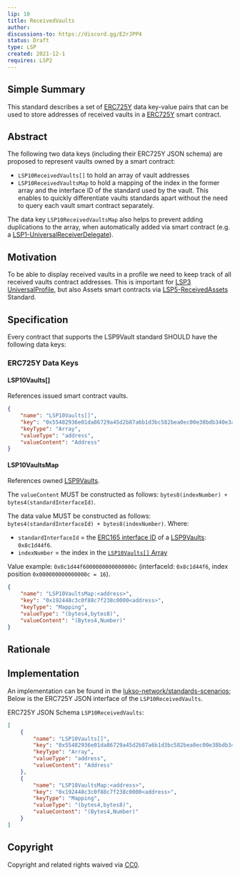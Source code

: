 ```yaml
---
lip: 10
title: ReceivedVaults
author: 
discussions-to: https://discord.gg/E2rJPP4
status: Draft
type: LSP
created: 2021-12-1
requires: LSP2
---
```


## Simple Summary
This standard describes a set of [ERC725Y](https://github.com/ethereum/EIPs/blob/master/EIPS/eip-725.md) data key-value pairs that can be used to store addresses of received vaults in a [ERC725Y](https://github.com/ethereum/EIPs/blob/master/EIPS/eip-725.md) smart contract.

## Abstract
The following two data keys (including their ERC725Y JSON schema) are proposed to represent vaults owned by a smart contract:
- `LSP10ReceivedVaults[]` to hold an array of vault addresses
- `LSP10ReceivedVaultsMap` to hold a mapping of the index in the former array and the interface ID of the standard used by the vault. This enables to quickly differentiate vaults standards apart without the need to query each vault smart contract separately. 

The data key `LSP10ReceivedVaultsMap` also helps to prevent adding duplications to the array, when automatically added via smart contract (e.g. a [LSP1-UniversalReceiverDelegate](./LSP-1-UniversalReceiver.md)).

## Motivation
To be able to display received vaults in a profile we need to keep track of all received vaults contract addresses. This is important for [LSP3 UniversalProfile](./LSP-3-UniversalProfile.md), but also Assets smart contracts via [LSP5-ReceivedAssets](./LSP-5-ReceivedAssets.md) Standard.

## Specification

Every contract that supports the LSP9Vault standard SHOULD have the following data keys:

### ERC725Y Data Keys


#### LSP10Vaults[]

References issued smart contract vaults.

```json
{
    "name": "LSP10Vaults[]",
    "key": "0x55482936e01da86729a45d2b87a6b1d3bc582bea0ec00e38bdb340e3af6f9f06",
    "keyType": "Array",
    "valueType": "address",
    "valueContent": "Address"
}
```


#### LSP10VaultsMap

References owned [LSP9Vaults](./LSP-9-Vault.md).

The `valueContent` MUST be constructed as follows: `bytes8(indexNumber) + bytes4(standardInterfaceId)`. 

The data value MUST be constructed as follows: `bytes4(standardInterfaceId) + bytes8(indexNumber)`. Where:
- `standardInterfaceId` = the [ERC165 interface ID](https://eips.ethereum.org/EIPS/eip-165) of a [LSP9Vaults](./LSP-9-Vault.md): `0x8c1d44f6`.
- `indexNumber` = the index in the [`LSP10Vaults[]` Array](#lsp10vaults)

Value example: `0x8c1d44f6000000000000000c` (interfaceId: `0x8c1d44f6`, index position `0x000000000000000c = 16`).

```json
{
    "name": "LSP10VaultsMap:<address>",
    "key": "0x192448c3c0f88c7f238c0000<address>",
    "keyType": "Mapping",
    "valueType": "(bytes4,bytes8)",
    "valueContent": "(Bytes4,Number)"
}
```

## Rationale

## Implementation

An implementation can be found in the [lukso-network/standards-scenarios](https://github.com/lukso-network/lsp-universalprofile-smart-contracts/tree/develop/contracts/LSP1UniversalReceiver/LSP1UniversalReceiverDelegateVault);
Below is the ERC725Y JSON interface of the `LSP10ReceivedVaults`.

ERC725Y JSON Schema `LSP10ReceivedVaults`:
```json
[
    {
        "name": "LSP10Vaults[]",
        "key": "0x55482936e01da86729a45d2b87a6b1d3bc582bea0ec00e38bdb340e3af6f9f06",
        "keyType": "Array",
        "valueType": "address",
        "valueContent": "Address"
    },
    {
        "name": "LSP10VaultsMap:<address>",
        "key": "0x192448c3c0f88c7f238c0000<address>",
        "keyType": "Mapping",
        "valueType": "(bytes4,bytes8)",
        "valueContent": "(Bytes4,Number)"
    }
]
```

## Copyright
Copyright and related rights waived via [CC0](https://creativecommons.org/publicdomain/zero/1.0/).
